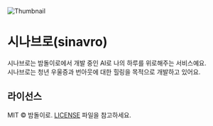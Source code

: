 ![Thumbnail](https://github.com/user-attachments/assets/c29d1ddb-321f-4f42-a964-5f50b5875c18)

# 시나브로(sinavro)

시나브로는 밤돌이로에서 개발 중인 AI로 나의 하루를 위로해주는 서비스예요. <br>
시나브로는 청년 우울증과 번아웃에 대한 힐링을 목적으로 개발하고 있어요.
## 라이선스

MIT © 밤돌이로. [LICENSE](./LICENSE) 파일을 참고하세요.

